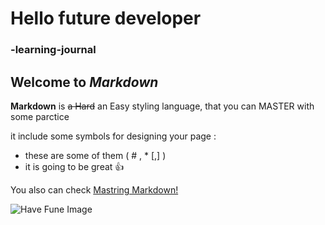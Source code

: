 # Hello future developer

### -learning-journal

## Welcome to ***Markdown***


**Markdown**  is ~~a Hard~~ an Easy styling language, that you can MASTER with some parctice

it include some symbols for designing your page : 
* these are some of  them ( # , * [,] )
*  it is going to be great :+1:

You also can check  [Mastring Markdown!](https://guides.github.com/features/mastering-markdown/)


![Have Fune Image](https://media.istockphoto.com/vectors/have-fun-postcard-vector-id639745910)
